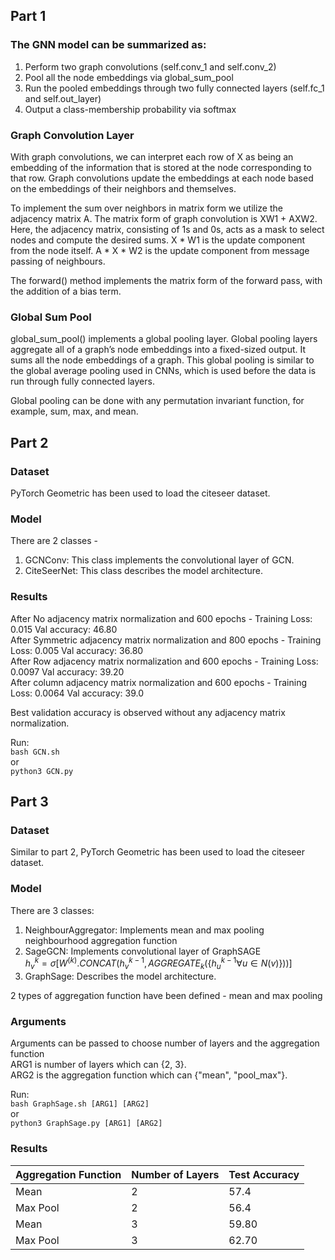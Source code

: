## Part 1

### The GNN model can be summarized as:

1. Perform two graph convolutions (self.conv_1 and self.conv_2)
2. Pool all the node embeddings via global_sum_pool
3. Run the pooled embeddings through two fully connected layers (self.fc_1 and self.out_layer)
4. Output a class-membership probability via softmax

### Graph Convolution Layer
With graph convolutions, we can interpret each row of X as being an embedding of the information that is stored at the node corresponding to that row. Graph convolutions update the embeddings at each node based on the embeddings of their neighbors and themselves.

To implement the sum over neighbors in matrix form we utilize the adjacency matrix A. The matrix form of graph convolution is XW1 + AXW2. Here, the adjacency matrix, consisting of 1s and 0s, acts as a mask to select nodes and compute the desired sums. X * W1 is the update component from the node itself. A * X * W2 is the update component from message passing of neighbours.  

The forward() method implements the matrix form of the forward pass, with the addition of a bias term.

### Global Sum Pool 
global_sum_pool() implements a global pooling layer. Global pooling layers aggregate all of a graph’s node embeddings into a fixed-sized output. It sums all the node embeddings of a graph. This global pooling is similar to the global average pooling used in CNNs, which is used before the data is run through fully connected layers.

Global pooling can be done with any permutation invariant function, for example, sum, max, and mean.

## Part 2
### Dataset
PyTorch Geometric has been used to load the citeseer dataset. 

### Model
There are 2 classes - 
1. GCNConv: This class implements the convolutional layer of GCN.
2. CiteSeerNet: This class describes the model architecture.

### Results
After No adjacency matrix normalization and 600 epochs - Training Loss: 0.015 Val accuracy: 46.80\
After Symmetric adjacency matrix normalization and 800 epochs - Training Loss: 0.005 Val accuracy: 36.80\
After Row adjacency matrix normalization and 600 epochs - Training Loss: 0.0097 Val accuracy: 39.20\
After column adjacency matrix normalization and 600 epochs - Training Loss: 0.0064 Val accuracy: 39.0

Best validation accuracy is observed without any adjacency matrix normalization. 

Run:\
```bash GCN.sh```\
or\
```python3 GCN.py```

## Part 3
### Dataset
Similar to part 2, PyTorch Geometric has been used to load the citeseer dataset.

### Model
There are 3 classes:
1. NeighbourAggregator: Implements mean and max pooling neighbourhood aggregation function
2. SageGCN: Implements convolutional layer of GraphSAGE\
$h_{v}^{k}=\sigma[W^{(k)}.CONCAT(h_{v}^{k-1},AGGREGATE_{k}( \{h_{u}^{k-1} \forall u \in N(v)\}))]$
3. GraphSage: Describes the model architecture.

2 types of aggregation function have been defined - mean and max pooling

### Arguments
Arguments can be passed to choose number of layers and the aggregation function\
ARG1 is number of layers which can {2, 3}.\
ARG2 is the aggregation function which can {"mean", "pool_max"}.

Run:\
```bash GraphSage.sh [ARG1] [ARG2]```\
or\
```python3 GraphSage.py [ARG1] [ARG2]```

### Results
| Aggregation Function | Number of Layers | Test Accuracy |
|----------------------|------------------|---------------|
| Mean                 | 2                | 57.4          |
| Max Pool             | 2                | 56.4          |
| Mean                 | 3                | 59.80         |
| Max Pool             | 3                | 62.70         |